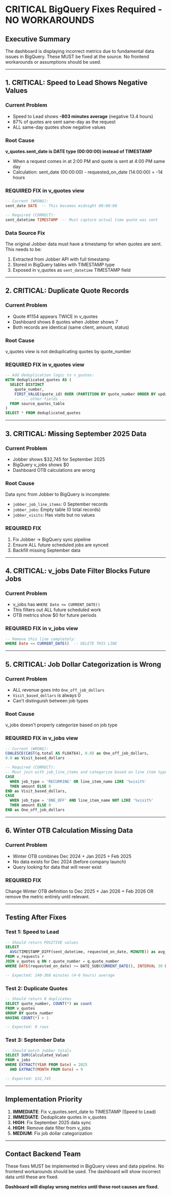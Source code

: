 # CRITICAL BigQuery Fixes Required - NO WORKAROUNDS

## Executive Summary
The dashboard is displaying incorrect metrics due to fundamental data issues in BigQuery. These MUST be fixed at the source. No frontend workarounds or assumptions should be used.

---

## 1. CRITICAL: Speed to Lead Shows Negative Values

### Current Problem
- Speed to Lead shows **-803 minutes average** (negative 13.4 hours)
- 87% of quotes are sent same-day as the request
- ALL same-day quotes show negative values

### Root Cause
**v_quotes.sent_date is DATE type (00:00:00) instead of TIMESTAMP**
- When a request comes in at 2:00 PM and quote is sent at 4:00 PM same day
- Calculation: sent_date (00:00:00) - requested_on_date (14:00:00) = -14 hours

### REQUIRED FIX in v_quotes view
```sql
-- Current (WRONG):
sent_date DATE  -- This becomes midnight 00:00:00

-- Required (CORRECT):
sent_datetime TIMESTAMP  -- Must capture actual time quote was sent
```

### Data Source Fix
The original Jobber data must have a timestamp for when quotes are sent. This needs to be:
1. Extracted from Jobber API with full timestamp
2. Stored in BigQuery tables with TIMESTAMP type
3. Exposed in v_quotes as `sent_datetime` TIMESTAMP field

---

## 2. CRITICAL: Duplicate Quote Records

### Current Problem
- Quote #1154 appears TWICE in v_quotes
- Dashboard shows 8 quotes when Jobber shows 7
- Both records are identical (same client, amount, status)

### Root Cause
v_quotes view is not deduplicating quotes by quote_number

### REQUIRED FIX in v_quotes view
```sql
-- Add deduplication logic to v_quotes:
WITH deduplicated_quotes AS (
  SELECT DISTINCT 
    quote_number,
    FIRST_VALUE(quote_id) OVER (PARTITION BY quote_number ORDER BY updated_at DESC) as quote_id,
    -- ... other fields ...
  FROM source_quotes_table
)
SELECT * FROM deduplicated_quotes
```

---

## 3. CRITICAL: Missing September 2025 Data

### Current Problem
- Jobber shows $32,745 for September 2025
- BigQuery v_jobs shows $0
- Dashboard OTB calculations are wrong

### Root Cause
Data sync from Jobber to BigQuery is incomplete:
- `jobber_job_line_items`: 0 September records
- `jobber_jobs`: Empty table (0 total records)
- `jobber_visits`: Has visits but no values

### REQUIRED FIX
1. Fix Jobber → BigQuery sync pipeline
2. Ensure ALL future scheduled jobs are synced
3. Backfill missing September data

---

## 4. CRITICAL: v_jobs Date Filter Blocks Future Jobs

### Current Problem  
- v_jobs has `WHERE Date <= CURRENT_DATE()` 
- This filters out ALL future scheduled work
- OTB metrics show $0 for future periods

### REQUIRED FIX in v_jobs view
```sql
-- Remove this line completely:
WHERE Date <= CURRENT_DATE()  -- DELETE THIS LINE
```

---

## 5. CRITICAL: Job Dollar Categorization is Wrong

### Current Problem
- ALL revenue goes into `One_off_job_dollars`
- `Visit_based_dollars` is always 0
- Can't distinguish between job types

### Root Cause
v_jobs doesn't properly categorize based on job type

### REQUIRED FIX in v_jobs view
```sql
-- Current (WRONG):
COALESCE(CAST(q.total AS FLOAT64), 0.0) as One_off_job_dollars,
0.0 as Visit_based_dollars

-- Required (CORRECT):
-- Must join with job_line_items and categorize based on line item type
CASE 
  WHEN job_type = 'RECURRING' OR line_item_name LIKE '%visit%' 
  THEN amount ELSE 0 
END as Visit_based_dollars,
CASE 
  WHEN job_type = 'ONE_OFF' AND line_item_name NOT LIKE '%visit%' 
  THEN amount ELSE 0 
END as One_off_job_dollars
```

---

## 6. Winter OTB Calculation Missing Data

### Current Problem
- Winter OTB combines Dec 2024 + Jan 2025 + Feb 2025
- No data exists for Dec 2024 (before company launch)
- Query looking for data that will never exist

### REQUIRED FIX
Change Winter OTB definition to Dec 2025 + Jan 2026 + Feb 2026 OR remove the metric entirely until relevant.

---

## Testing After Fixes

### Test 1: Speed to Lead
```sql
-- Should return POSITIVE values
SELECT 
  AVG(TIMESTAMP_DIFF(sent_datetime, requested_on_date, MINUTE)) as avg_minutes
FROM v_requests r
JOIN v_quotes q ON r.quote_number = q.quote_number
WHERE DATE(requested_on_date) >= DATE_SUB(CURRENT_DATE(), INTERVAL 30 DAY)

-- Expected: 240-360 minutes (4-6 hours) average
```

### Test 2: Duplicate Quotes
```sql
-- Should return 0 duplicates
SELECT quote_number, COUNT(*) as count
FROM v_quotes
GROUP BY quote_number
HAVING COUNT(*) > 1

-- Expected: 0 rows
```

### Test 3: September Data
```sql
-- Should match Jobber totals
SELECT SUM(Calculated_Value) 
FROM v_jobs
WHERE EXTRACT(YEAR FROM Date) = 2025 
  AND EXTRACT(MONTH FROM Date) = 9

-- Expected: $32,745
```

---

## Implementation Priority

1. **IMMEDIATE**: Fix v_quotes.sent_date to TIMESTAMP (Speed to Lead)
2. **IMMEDIATE**: Deduplicate quotes in v_quotes 
3. **HIGH**: Fix September 2025 data sync
4. **HIGH**: Remove date filter from v_jobs
5. **MEDIUM**: Fix job dollar categorization

---

## Contact Backend Team

These fixes MUST be implemented in BigQuery views and data pipeline. No frontend workarounds should be used. The dashboard will show incorrect data until these are fixed.

**Dashboard will display wrong metrics until these root causes are fixed.**